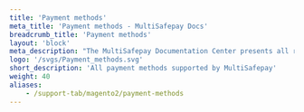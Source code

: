 ```yaml
---
title: 'Payment methods'
meta_title: 'Payment methods - MultiSafepay Docs'
breadcrumb_title: 'Payment methods'
layout: 'block'
meta_description: "The MultiSafepay Documentation Center presents all relevant information about our Plugins and API. You can also find support pages for payment methods, tools and general questions as well as the contact details of our Support and Integration Teams."
logo: '/svgs/Payment_methods.svg'
short_description: 'All payment methods supported by MultiSafepay'
weight: 40
aliases:
    - /support-tab/magento2/payment-methods
---
```

